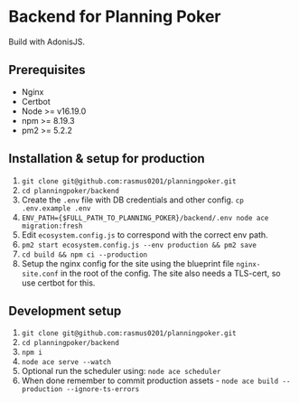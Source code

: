 # Backend for Planning Poker
Build with AdonisJS.

## Prerequisites
- Nginx
- Certbot
- Node >= v16.19.0
- npm >= 8.19.3
- pm2 >= 5.2.2

## Installation & setup for production
1. `git clone git@github.com:rasmus0201/planningpoker.git`
2. `cd planningpoker/backend`
3. Create the `.env` file with DB credentials and other config. `cp .env.example .env`
4. `ENV_PATH={$FULL_PATH_TO_PLANNING_POKER}/backend/.env node ace migration:fresh`
5. Edit `ecosystem.config.js` to correspond with the correct env path.
6. `pm2 start ecosystem.config.js --env production && pm2 save`
7. `cd build && npm ci --production`
8. Setup the nginx config for the site using the blueprint file `nginx-site.conf` in the root of the config. The site also needs a TLS-cert, so use certbot for this.

## Development setup
1. `git clone git@github.com:rasmus0201/planningpoker.git`
2. `cd planningpoker/backend`
3. `npm i`
4. `node ace serve --watch`
5. Optional run the scheduler using: `node ace scheduler`
6. When done remember to commit production assets - `node ace build --production --ignore-ts-errors`

